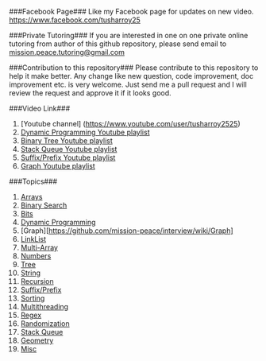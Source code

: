 ###Facebook Page###
Like my Facebook page for updates on new video. https://www.facebook.com/tusharroy25 

###Private Tutoring###
If you are interested in one on one private online tutoring from author of this github repository, please send email to mission.peace.tutoring@gmail.com

###Contribution to this repository###
Please contribute to this repository to help it make better. Any change like new question, code improvement, doc improvement etc. is very welcome. Just send me a pull request and I will review the request and approve it if it looks good.

###Video Link###
1. [Youtube channel] (https://www.youtube.com/user/tusharroy2525)
2. [Dynamic Programming Youtube playlist](https://www.youtube.com/playlist?list=PLrmLmBdmIlpsHaNTPP_jHHDx_os9ItYXr)
3. [Binary Tree Youtube playlist](https://www.youtube.com/playlist?list=PLrmLmBdmIlpv_jNDXtJGYTPNQ2L1gdHxu)
4. [Stack Queue Youtube playlist](https://www.youtube.com/playlist?list=PLrmLmBdmIlptv-uwAgP8k5pGdlHedncq1)
5. [Suffix/Prefix Youtube playlist](https://www.youtube.com/playlist?list=PLrmLmBdmIlpvxhscYQdvfFNWU_pdkG5de)
6. [Graph Youtube playlist](https://www.youtube.com/playlist?list=PLrmLmBdmIlpu2f2g8ltqaaCZiq6GJvl1j)
 
###Topics###
1. [Arrays](https://github.com/mission-peace/interview/wiki/Arrays)
2. [Binary Search](https://github.com/mission-peace/interview/wiki/Binary-Search)
3. [Bits](https://github.com/mission-peace/interview/wiki/Bits)
4. [Dynamic Programming](https://github.com/mission-peace/interview/wiki/Dynamic-Programming)
5. [Graph][https://github.com/mission-peace/interview/wiki/Graph]
6. [LinkList](https://github.com/mission-peace/interview/wiki/LinkList)
7. [Multi-Array](https://github.com/mission-peace/interview/wiki/Multi-Array)
8. [Numbers](https://github.com/mission-peace/interview/wiki/Numbers)
9. [Tree](https://github.com/mission-peace/interview/wiki/Tree)
10. [String](https://github.com/mission-peace/interview/wiki/String)
11. [Recursion](https://github.com/mission-peace/interview/wiki/Recursion)
12. [Suffix/Prefix](https://github.com/mission-peace/interview/wiki/Suffix-Prefix)
13. [Sorting](https://github.com/mission-peace/interview/wiki/Sorting)
14. [Multithreading](https://github.com/mission-peace/interview/wiki/Multithreading)
15. [Regex](https://github.com/mission-peace/interview/wiki/Regex)
16. [Randomization](https://github.com/mission-peace/interview/wiki/Randomization)
17. [Stack Queue](https://github.com/mission-peace/interview/wiki/Stack-Queue)
18. [Geometry](https://github.com/mission-peace/interview/wiki/Geometry)
19. [Misc](https://github.com/mission-peace/interview/wiki/Misc)
